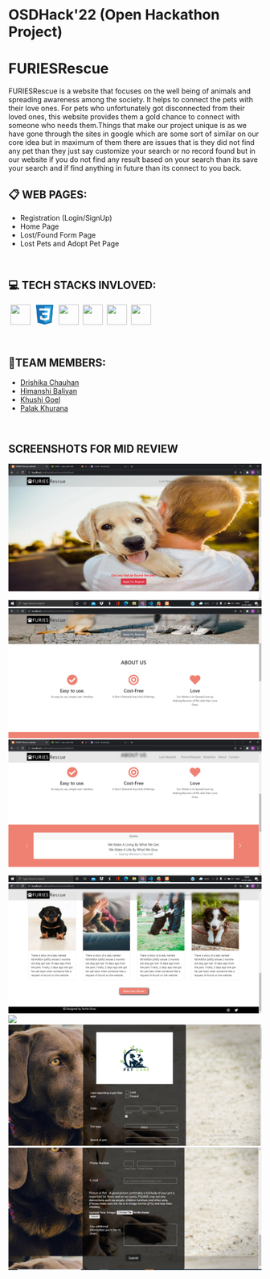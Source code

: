 # OSDHack'22 (Open Hackathon Project)

# FURIESRescue
<p> FURIESRescue is a website that focuses on the well being of animals and spreading awareness among the society. It helps to connect the pets with their love ones. For pets who unfortunately got disconnected from their loved ones, this website provides them a gold chance to connect with someone who needs them.Things that make our project unique is as we have gone through the sites in google which are some sort of similar on our core idea but in maximum of them there are issues that is they did not find any pet than they just say customize your search or no record found but in our website if you do not find any result based on your search than its save your search and if find anything in future than its connect to you back. </p>

## 📋 WEB PAGES:

* Registration (Login/SignUp)
* Home Page
* Lost/Found Form Page
* Lost Pets and Adopt Pet Page

<br>
  
## 💻 TECH STACKS INVLOVED:

<img src="https://github.com/drishika2002/devicon/blob/master/icons/html5/html5-original.svg" height = "40" width = "40" hspace = "4"><img src="https://github.com/devicons/devicon/blob/master/icons/css3/css3-original.svg" height = "40" width = "40" hspace = "4"><img src="https://github.com/drishika2002/devicon/blob/master/icons/javascript/javascript-original.svg" height = "40" width = "40" hspace = "4"><img src="https://github.com/drishika2002/devicon/blob/master/icons/bootstrap/bootstrap-plain-wordmark.svg" height="40" width="40" hspace="4"><img src="https://github.com/drishika2002/devicon/blob/master/icons/php/php-original.svg" height = "40" width = "40" hspace = "4"><img src="https://github.com/drishika2002/devicon/blob/master/icons/mysql/mysql-original-wordmark.svg" height = "40" width = "40" hspace = "4">

<br>
  
## 📌TEAM MEMBERS:
  
* <a href ="https://github.com/drishika2002">Drishika Chauhan</a>
* <a href ="https://github.com/HimanshiBaliyan">Himanshi Baliyan</a>
* <a href ="https://github.com/kgoel-kg">Khushi Goel</a>
* <a href ="https://github.com/palakkhurana102">Palak Khurana</a>
<br>

  ## SCREENSHOTS FOR MID REVIEW
  
  <img src="https://github.com/drishika2002/OSDHack-22/blob/main/assets/ss1.png">
  <img src="https://github.com/drishika2002/OSDHack-22/blob/main/assets/ss2.png">
  <img src="https://github.com/drishika2002/OSDHack-22/blob/main/assets/ss3.png">
  <img src="https://github.com/drishika2002/OSDHack-22/blob/main/assets/ss4.png">  
  <img src="https://github.com/drishika2002/OSDHack-22/blob/main/assets/login.gif">
  <img src="https://github.com/drishika2002/OSDHack-22/blob/main/assets/ss5.PNG">  
  <img src="https://github.com/drishika2002/OSDHack-22/blob/main/assets/ss6.PNG">  
  
  
